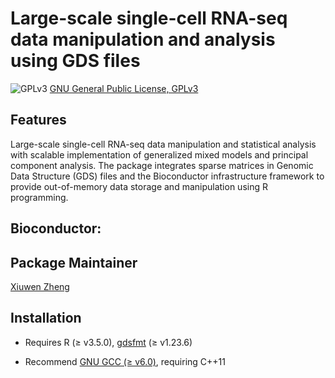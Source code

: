 Large-scale single-cell RNA-seq data manipulation and analysis using GDS files
====

![GPLv3](http://www.gnu.org/graphics/gplv3-88x31.png)
[GNU General Public License, GPLv3](http://www.gnu.org/copyleft/gpl.html)


## Features

Large-scale single-cell RNA-seq data manipulation and statistical analysis with scalable implementation of generalized mixed models and principal component analysis. The package integrates sparse matrices in Genomic Data Structure (GDS) files and the Bioconductor infrastructure framework to provide out-of-memory data storage and manipulation using R programming.


## Bioconductor:




## Package Maintainer

[Xiuwen Zheng](xiuwen.zheng@abbvie.com)


## Installation

* Requires R (≥ v3.5.0), [gdsfmt](http://www.bioconductor.org/packages/gdsfmt) (≥ v1.23.6)

* Recommend [GNU GCC (≥ v6.0)](https://gcc.gnu.org), requiring C++11
